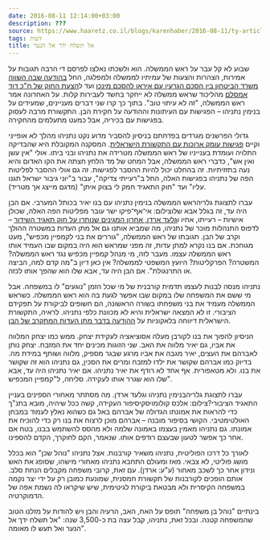 ```yaml
---
date: 2016-08-11 12:14:00+03:00
description: ???
source: https://www.haaretz.co.il/blogs/karenhaber/2016-08-11/ty-article/0000017f-f8ee-d887-a7ff-f8ee08990000
tags: דעות
title: אל תשלח ידך אל הנער
---
```


שבוע לא קל עבר על ראש הממשלה. הוא ולשכתו נאלצו לפרסם די הרבה תגובות על אמירות, הצהרות והצעות של עמיתיו לממשלה ולמפלגה, החל [בהודעה שבה השווה משרד הביטחון בין הסכם הגרעין עם איראן להסכם מינכן](/news/politics/2016-08-05/ty-article/0000017f-f823-d460-afff-fb67061e0000) ועד ל[הצעת החוק של ח"כ דוד אמסלם](/news/politi/2016-08-09/ty-article/0000017f-e15a-d38f-a57f-e75aa9850000) מהליכוד שראש ממשלה לא ייחקר בחשד לעבירות קלות. על האחרונה אמר ראש הממשלה, "זה לא עיתוי טוב". בתוך כך קרו שני דברים מעניינים, שמעידים על בנימין נתניהו – הפגישות עם העיתונות וההודעה על חקירת הבן. התקשורת מרבה לעסוק בפגישות עם בכיריה, אבל כמעט מתעלמים מהחקירה. 

גדולי הפרשנים מגרדים בפדחתם בניסיון להסביר מדוע נקט נתניהו מהלך לא אופייני וקיים [פגישות עומק ארוכות עם התקשורת הישראלית](https://www.themarker.com/advertising/2016-08-09/ty-article/0000017f-e10b-d75c-a7ff-fd8fe6210000). המסקנה המקובלת היא שהבדיקה התלויה ועומדת בענייניו של ראש הממשלה מטרידה את נתניהו ובני ביתו. אולי "אין עשן ואין אש", כדברי ראש הממשלה, אבל המחט של מד הלחץ חצתה את הקו האדום והיא נעה בתזזיתיות. זה בהחלט יכול להיות ההסבר לפגישות. זה גם אולי ההסבר לפליטות הפה של נתניהו בפגישות האלה, החל ב"רעייתי צדיקה", עבור ב"יוני גיבור ישראל תגנו עליו" ועד "חוק התאגיד חמק לי בצוק איתן" (מדגם מייצג אך מטריד). 

 עברו לתצוגת גלריהראש הממשלה בנימין נתניהו עם בנו יאיר בכותל המערבי. אם הבן היה עד, זה בגלל אבא שלוצילום: אי־אף־פיקו ישר עובר מפליטות הפה האלה, שכולן אישיות – רעייתו, אחיו ו[גלעד ארדן, אחרון המגינים שנותרו על חוק תאגיד השידור](/news/politi/2016-08-10/ty-article/0000017f-e203-d38f-a57f-e65366150000) – לדפוס התנהלות מוכר של נתניהו, מה שמביא אותנו גם אל מתן העדות במשטרה ההולך וקרב של הבן. תגובתו של ראש הממשלה, "גוררים את בני לקמפיין מכפיש", מעט מגוחכת. אם בנו נקרא למתן עדות, זה מפני שמראש הוא היה במקום שבו העמיד אותו ראש הממשלה עצמו. מעבר לזה, מי מנהל קמפיין מכפיש נגד ראש הממשלה? המשטרה? הפרקליטות? היועץ המשפטי לממשלה? אין כאן דיון ב"מה קדם למה, הביצה או התרנגולת". אם הבן היה עד, אבא שלו הוא שהפך אותו לכזה. 

נתניהו מנסה לבנות לעצמו תדמית קורבנית של מי שכל הזמן "נוגעים" לו במשפחה. אבל מי ששם את המשפחה שלו במקום שבו אפשר לגעת בה הוא ראש הממשלה. כשראש הממשלה מעמיד את בני משפחתו בשורה הראשונה, הם חשופים לביקורת על תפקידם הציבורי. זו לא המצאה ישראלית והיא לא מכוונת כלפי נתניהו. לראיה, התקשורת הישראלית דיווחה בלאקוניות על [ההודעה בדבר מתן העדות המתקרב של הבן](/news/law/2016-08-09/ty-article/0000017f-e1d5-d38f-a57f-e7d7956b0000). 

הניסיון להפוך את בנו לקורבן מעלה אסוציאציה לעקידת יצחק. ממש כמו יצחק המלווה את אביו, גם יאיר מלווה את האב. שני הזוגות מכינים יחד את המזבח. יצחק נותן לאברהם את העצים, יאיר מגבה את אביו מרגע שבגר מספיק, מלווה ושותף במידת מה. בדיוק כמו אברהם שקושר את ילדו למזבח ומרים את הסכין, גם נתניהו הוא זה שקושר את בנו. ולא מטאפורית. אף אחד לא רודף את יאיר נתניהו. אם יאיר נתניהו היה עד, אבא שלו הוא שגרר אותו לעקידה. סליחה, ל"קמפיין המכפיש". 

 עברו לתצוגת גלריהבנימין נתניהו וגלעד ארדן. מה מסתתר מאחורי הספינים בעניין התאגיד הציבורי?צילום: אלכס קולומויסקיסיפור העקידה, קשה ככל שיהיה, מובא בתנ"ך כדי להראות את אמונתו הגדולה של אברהם באל גם כשהוא נאלץ לעמוד במבחן האולטימטיבי. הקושי בסיפור מובנה – אברהם מוכן לרצוח את בנו רק כדי להוכיח את אמונתו. גם נתניהו מאמין בעצמו באמונה שלמה ולא מהסס להשתמש בבנו, בטח אם אחר כך אפשר לטעון שבעצם רודפים אותו. שנאמר, הקם לחוקרך, הקדם להספינו. 

לאורך כל דרכו הפוליטית, נתניהו משאיר קורבנות. אצל נתניהו "נוהל שכן" הוא בכלל מושג פוליטי, לא צבאי. מאז ומעולם התחבא נתניהו מאחורי מישהו, שסופג את האש ונידון אחר כך לשכב מאחור (ע"ע: ארדן). עם זאת, קרובי משפחה מקבלים הנחת סלב. אותם הופכים לקורבנות של תקשורת חמסנית, שמונעת כמובן רק על ידי יצר נקמה במשפחה הקיסרית ולא מבטאת ביקורת לגיטימית, שיש שיקראו לה נשמת אפה של הדמוקרטיה. 

בינתיים "נוהל בן משפחה" תופס על האח, האב, הרעיה והבן ויש להודות על מזלנו הטוב שהמשפחה קטנה. ובכל זאת, נתניהו, קבל עצה בת כ-3,500 שנה: "אל תשלח ידך אל הנער ואל תעש לו מאומה".